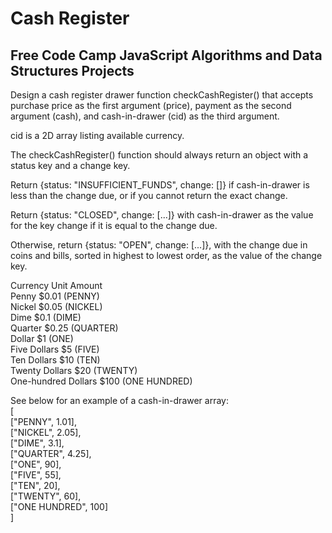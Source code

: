 # Cash Register
## Free Code Camp JavaScript Algorithms and Data Structures Projects
Design a cash register drawer function checkCashRegister() that accepts purchase price as the first argument (price), payment as the second argument (cash), and cash-in-drawer (cid) as the third argument.

cid is a 2D array listing available currency.

The checkCashRegister() function should always return an object with a status key and a change key.

Return {status: "INSUFFICIENT_FUNDS", change: []} if cash-in-drawer is less than the change due, or if you cannot return the exact change.

Return {status: "CLOSED", change: [...]} with cash-in-drawer as the value for the key change if it is equal to the change due.

Otherwise, return {status: "OPEN", change: [...]}, with the change due in coins and bills, sorted in highest to lowest order, as the value of the change key.

Currency Unit	Amount <br/>
Penny	$0.01 (PENNY) <br/>
Nickel	$0.05 (NICKEL) <br/>
Dime	$0.1 (DIME) <br/>
Quarter	$0.25 (QUARTER) <br/>
Dollar	$1 (ONE) <br/>
Five Dollars	$5 (FIVE) <br/>
Ten Dollars	$10 (TEN) <br/>
Twenty Dollars	$20 (TWENTY) <br/>
One-hundred Dollars	$100 (ONE HUNDRED) <br/>

See below for an example of a cash-in-drawer array: <br/>
[ <br/>
  ["PENNY", 1.01], <br/>
  ["NICKEL", 2.05], <br/>
  ["DIME", 3.1], <br/>
  ["QUARTER", 4.25], <br/>
  ["ONE", 90], <br/>
  ["FIVE", 55], <br/>
  ["TEN", 20], <br/>
  ["TWENTY", 60], <br/>
  ["ONE HUNDRED", 100] <br/>
] <br/>
